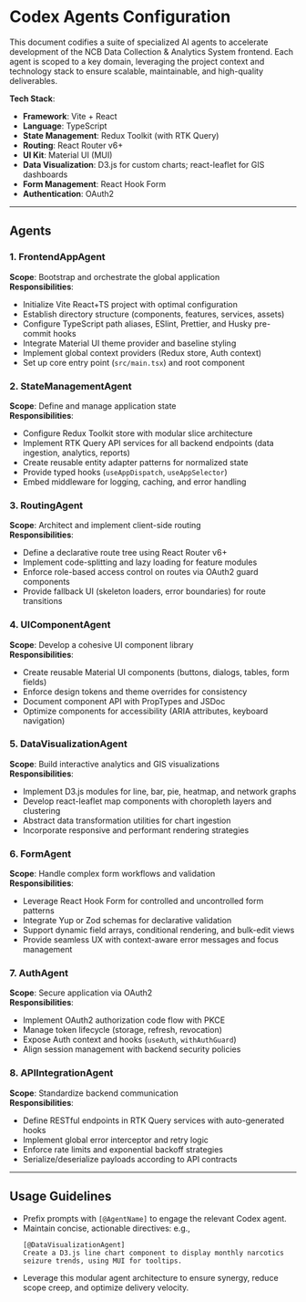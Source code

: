 # Codex Agents Configuration

This document codifies a suite of specialized AI agents to accelerate development of the NCB Data Collection & Analytics System frontend. Each agent is scoped to a key domain, leveraging the project context and technology stack to ensure scalable, maintainable, and high-quality deliverables.

**Tech Stack**:
- **Framework**: Vite + React  
- **Language**: TypeScript  
- **State Management**: Redux Toolkit (with RTK Query)  
- **Routing**: React Router v6+  
- **UI Kit**: Material UI (MUI)  
- **Data Visualization**: D3.js for custom charts; react-leaflet for GIS dashboards  
- **Form Management**: React Hook Form  
- **Authentication**: OAuth2  

---

## Agents

### 1. FrontendAppAgent
**Scope**: Bootstrap and orchestrate the global application  
**Responsibilities**:
- Initialize Vite React+TS project with optimal configuration  
- Establish directory structure (components, features, services, assets)  
- Configure TypeScript path aliases, ESlint, Prettier, and Husky pre-commit hooks  
- Integrate Material UI theme provider and baseline styling  
- Implement global context providers (Redux store, Auth context)  
- Set up core entry point (`src/main.tsx`) and root component  

### 2. StateManagementAgent
**Scope**: Define and manage application state  
**Responsibilities**:
- Configure Redux Toolkit store with modular slice architecture  
- Implement RTK Query API services for all backend endpoints (data ingestion, analytics, reports)  
- Create reusable entity adapter patterns for normalized state  
- Provide typed hooks (`useAppDispatch`, `useAppSelector`)  
- Embed middleware for logging, caching, and error handling  

### 3. RoutingAgent
**Scope**: Architect and implement client-side routing  
**Responsibilities**:
- Define a declarative route tree using React Router v6+  
- Implement code-splitting and lazy loading for feature modules  
- Enforce role-based access control on routes via OAuth2 guard components  
- Provide fallback UI (skeleton loaders, error boundaries) for route transitions  

### 4. UIComponentAgent
**Scope**: Develop a cohesive UI component library  
**Responsibilities**:
- Create reusable Material UI components (buttons, dialogs, tables, form fields)  
- Enforce design tokens and theme overrides for consistency  
- Document component API with PropTypes and JSDoc  
- Optimize components for accessibility (ARIA attributes, keyboard navigation)  

### 5. DataVisualizationAgent
**Scope**: Build interactive analytics and GIS visualizations  
**Responsibilities**:
- Implement D3.js modules for line, bar, pie, heatmap, and network graphs  
- Develop react-leaflet map components with choropleth layers and clustering  
- Abstract data transformation utilities for chart ingestion  
- Incorporate responsive and performant rendering strategies  

### 6. FormAgent
**Scope**: Handle complex form workflows and validation  
**Responsibilities**:
- Leverage React Hook Form for controlled and uncontrolled form patterns  
- Integrate Yup or Zod schemas for declarative validation  
- Support dynamic field arrays, conditional rendering, and bulk-edit views  
- Provide seamless UX with context-aware error messages and focus management  

### 7. AuthAgent
**Scope**: Secure application via OAuth2  
**Responsibilities**:
- Implement OAuth2 authorization code flow with PKCE  
- Manage token lifecycle (storage, refresh, revocation)  
- Expose Auth context and hooks (`useAuth`, `withAuthGuard`)  
- Align session management with backend security policies  

### 8. APIIntegrationAgent
**Scope**: Standardize backend communication  
**Responsibilities**:
- Define RESTful endpoints in RTK Query services with auto-generated hooks  
- Implement global error interceptor and retry logic  
- Enforce rate limits and exponential backoff strategies  
- Serialize/deserialize payloads according to API contracts  

---

## Usage Guidelines

- Prefix prompts with `[@AgentName]` to engage the relevant Codex agent.  
- Maintain concise, actionable directives: e.g.,  
  ```
  [@DataVisualizationAgent]
  Create a D3.js line chart component to display monthly narcotics seizure trends, using MUI for tooltips.
  ```  
- Leverage this modular agent architecture to ensure synergy, reduce scope creep, and optimize delivery velocity.  
